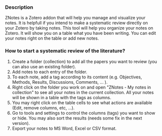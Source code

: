 ### Description

ZNotes is a Zotero addon that will help you manage and visualize your notes. It is helpfull if you intend to make a systematic review directly on your Zotero by taking notes. This tool will help you organize your notes on Zotero. It will show you on a table what you have been writing. You can edit your notes right on the table or add new notes. 

### How to start a systematic review of the literature?

1. Create a folder (collection) to add all the papers you want to review (you can also use an existing folder).
2. Add notes to each entry of the folder. 
3. To each note, add a tag according to its content (e.g. Objectives, Methods, Results, Discussions, Comments, ... ). 
4. Right click on the folder you work on and open "ZNotes - My notes in collection" to see all your notes in the current collection. All your notes will be shown in a table with the tags as columns.
5. You may right click on the table cells to see what actions are available (Edit, remove columns, etc, ...).
6. Go to tools and settings to control the columns (tags) you want to show or hide. You may also sort the results (needs some fix in the next version).  
7. Export your notes to MS Word, Excel or CSV format. 
